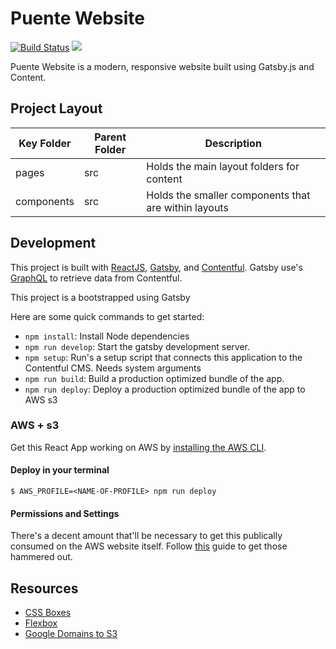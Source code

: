 # Puente Website

[![Build Status](https://travis-ci.com/hopetambala/puente-react-gatsby-website.svg?branch=master)](https://travis-ci.com/hopetambala/puente-react-gatsby-website)
![](https://img.shields.io/badge/react-✓-blue.svg)


Puente Website is a modern, responsive website built using Gatsby.js and Content.

<!-- [AWS S3 URL](http://dashboard-react-cra-clientside.s3-website.us-east-1.amazonaws.com/) -->

## Project Layout
| Key Folder | Parent Folder | Description |
| - | - | - |
| pages | src | Holds the main layout folders for content | 
| components | src | Holds the smaller components that are within layouts | 


## Development

This project is built with [ReactJS](https://reactjs.org), [Gatsby](https://www.gatsbyjs.org/), and [Contentful](https://www.contentful.com/). Gatsby use's [GraphQL](https://graphql.org/) to retrieve data from Contentful. 

This project is a bootstrapped using Gatsby

Here are some quick commands to get started:

- `npm install`: Install Node dependencies
- `npm run develop`: Start the gatsby development server.
- `npm setup`: Run's a setup script that connects this application to the Contentful CMS. Needs system arguments
- `npm run build`: Build a production optimized bundle of the app.
- `npm run deploy`: Deploy a production optimized bundle of the app to AWS s3

### AWS + s3

Get this React App working on AWS by [installing the AWS CLI](https://docs.aws.amazon.com/cli/latest/userguide/install-cliv2-mac.html#cliv2-mac-install-cmd).

#### Deploy in your terminal

```
$ AWS_PROFILE=<NAME-OF-PROFILE> npm run deploy
```

#### Permissions and Settings
There's a decent amount that'll be necessary to get this publically consumed on the AWS website itself. Follow [this](https://www.newline.co/fullstack-react/articles/deploying-a-react-app-to-s3/) guide to get those hammered out.

## Resources

- [CSS Boxes](https://www.bypeople.com/css-boxes/)
- [Flexbox](http://flexbox.buildwithreact.com/)
- [Google Domains to S3](https://medium.com/@limichelle21/connecting-google-domains-to-amazon-s3-d0d9da467650)


